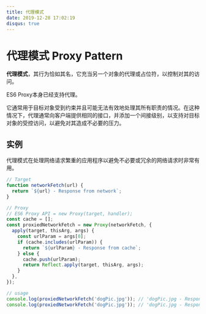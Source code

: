 ```yaml
---
title: 代理模式
date: 2019-12-28 17:02:19
disqus: true
---
```


# 代理模式 Proxy Pattern

**代理模式**，其行为恰如其名，它充当另一个对象的代理或占位符，以控制对其的访问。

ES6 Proxy本身已经支持代理。

它通常用于目标对象受到约束并且可能无法有效地处理其所有职责的情况。在这种情况下，代理通常向客户端提供相同的接口，并添加一个间接级别，以支持对目标对象的受控访问，以避免对其造成不必要的压力。

## 实例

代理模式在处理网络请求繁重的应用程序以避免不必要或冗余的网络请求时非常有用。

```javascript
// Target
function networkFetch(url) {
  return `${url} - Response from network`;
}

// Proxy
// ES6 Proxy API = new Proxy(target, handler);
const cache = [];
const proxiedNetworkFetch = new Proxy(networkFetch, {
  apply(target, thisArg, args) {
    const urlParam = args[0];
    if (cache.includes(urlParam)) {
      return `${urlParam} - Response from cache`;
    } else {
      cache.push(urlParam);
      return Reflect.apply(target, thisArg, args);
    }
  },
});

// usage
console.log(proxiedNetworkFetch('dogPic.jpg')); // 'dogPic.jpg - Response from network'
console.log(proxiedNetworkFetch('dogPic.jpg')); // 'dogPic.jpg - Response from cache'
```

